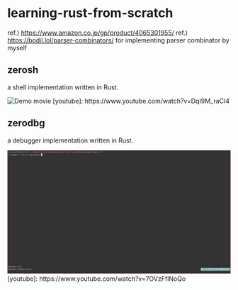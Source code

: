 # learning-rust-from-scratch
ref.) https://www.amazon.co.jp/gp/product/4065301955/
ref.) https://bodil.lol/parser-combinators/ for implementing parser combinator by myself

## zerosh

a shell implementation written in Rust.

<img src="./zerosh/demo.gif" width="800" alt="Demo movie">
[youtube]: https://www.youtube.com/watch?v=DqI9M_raCI4


## zerodbg

a debugger implementation written in Rust.

<img src="./zerodbg/demo.gif" width="800" alt="Demo movie">
[youtube]: https://www.youtube.com/watch?v=7OVzFflNoQo

